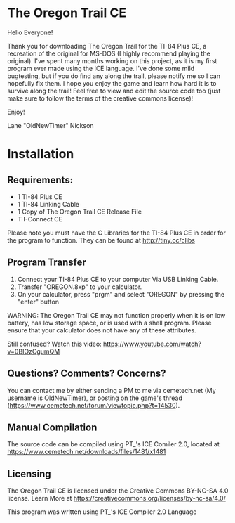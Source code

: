 # The Oregon Trail CE

Hello Everyone!

Thank you for downloading The Oregon Trail for the TI-84 Plus CE, a recreation of the 
original for MS-DOS (I highly recommend playing the original). I've spent many months working 
on this project, as it is my first program ever made using the ICE language. I've done some 
mild bugtesting, but if you do find any along the trail, please notify me so I can hopefully
fix them. I hope you enjoy the game and learn  how hard it is to survive along the trail! 
Feel free to view and edit the source code too (just make sure to follow the terms of the
creative commons license)!

Enjoy!

Lane "OldNewTimer" Nickson     
                                                                                                                                         
# Installation

## Requirements:
- 1 TI-84 Plus CE
- 1 TI-84 Linking Cable
- 1 Copy of The Oregon Trail CE Release File
- T I-Connect CE

Please note you must have the C Libraries for the TI-84 Plus CE in order for the program to function. They can be found at http://tiny.cc/clibs

## Program Transfer
1. Connect your TI-84 Plus CE to your computer Via USB Linking Cable.
2. Transfer "OREGON.8xp" to your calculator.
3. On your calculator, press "prgm" and select "OREGON" by pressing the "enter" button

WARNING: The Oregon Trail CE may not function properly when it is on low battery, has low storage space, or is used with a shell program. Please ensure that your calculator does not have any of these attributes.

Still confused? Watch this video: https://www.youtube.com/watch?v=0BIOzCgumQM

## Questions? Comments? Concerns?
You can contact me by either sending a PM to me via cemetech.net (My username is OldNewTimer), or posting on the 
game's thread (https://www.cemetech.net/forum/viewtopic.php?t=14530).

## Manual Compilation
The source code can be compiled using PT_'s ICE Comiler 2.0, located at https://www.cemetech.net/downloads/files/1481/x1481

## Licensing
The Oregon Trail CE is licensed under the Creative Commons BY-NC-SA 4.0 license.
Learn More at https://creativecommons.org/licenses/by-nc-sa/4.0/

This program was written using PT_'s ICE Compiler 2.0 Language
                                                                            
